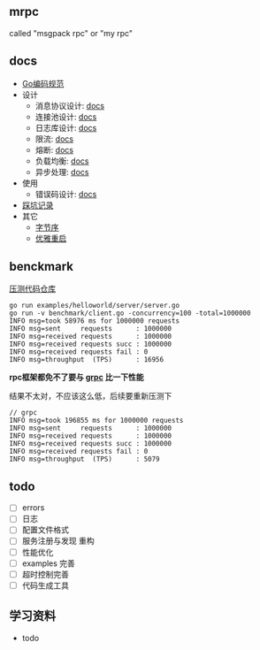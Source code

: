 ## mrpc
called "msgpack rpc" or "my rpc"

## docs
- [Go编码规范](https://xjip3se76o.feishu.cn/wiki/wikcnFYQhkMwXQ22kU9IynKrrbJ)
- 设计
  - 消息协议设计: [docs](https://xjip3se76o.feishu.cn/wiki/wikcnwqy1WgahSaz1fOnNhoHrUc)
  - 连接池设计: [docs](https://xjip3se76o.feishu.cn/wiki/wikcnhhKMKTjAtiv1VCFqwD7fYt)
  - 日志库设计: [docs](https://xjip3se76o.feishu.cn/wiki/wikcnLrnNKxMDe4xBotymH7HVqf)
  - 限流: [docs](https://xjip3se76o.feishu.cn/wiki/wikcnx5mMBOXaGYIeeM0uTXriTh)
  - 熔断: [docs](https://xjip3se76o.feishu.cn/wiki/wikcnawR2Gn782uhDUtinYUizNQ)
  - 负载均衡: [docs](https://xjip3se76o.feishu.cn/wiki/wikcnP8GuEVxgNl2qfa38GnSSCb)
  - 异步处理: [docs](https://xjip3se76o.feishu.cn/wiki/wikcnQo4knFWi8xSRLzEBZe4Kib)
- 使用
  - 错误码设计: [docs](https://xjip3se76o.feishu.cn/wiki/wikcnlVQ9KKb1mqPDiVwuZxE3pb)
- [踩坑记录](https://xjip3se76o.feishu.cn/wiki/wikcnGY5Tpx9Izh8xmvTKrmKI7d)
- 其它
  - [字节序](https://xjip3se76o.feishu.cn/wiki/wikcnl9d6CIJ3nWNoZXA3zpmOsb)
  - [优雅重启](https://xjip3se76o.feishu.cn/wiki/wikcnRaAUML7cCujvTRBcGnW2zc)
## benckmark
[压测代码仓库](https://github.com/dayueba/mrpc-benchmark)
```
go run examples/helloworld/server/server.go
go run -v benchmark/client.go -concurrency=100 -total=1000000
INFO msg=took 58976 ms for 1000000 requests
INFO msg=sent     requests      : 1000000
INFO msg=received requests      : 1000000
INFO msg=received requests succ : 1000000
INFO msg=received requests fail : 0
INFO msg=throughput  (TPS)      : 16956
```
**rpc框架都免不了要与 [grpc](https://github.com/grpc/grpc-go) 比一下性能**

结果不太对，不应该这么低，后续要重新压测下
```
// grpc
INFO msg=took 196855 ms for 1000000 requests
INFO msg=sent     requests      : 1000000
INFO msg=received requests      : 1000000
INFO msg=received requests succ : 1000000
INFO msg=received requests fail : 0
INFO msg=throughput  (TPS)      : 5079
```

## todo
- [ ] errors
- [ ] 日志
- [ ] 配置文件格式
- [ ] 服务注册与发现 重构
- [ ] 性能优化
- [ ] examples 完善
- [ ] 超时控制完善
- [ ] 代码生成工具

## 学习资料

- todo
